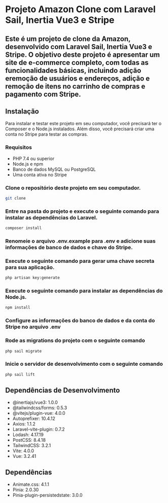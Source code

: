 <!-- Projeto Amazon Clone com Laravel Sail, Inertia Vue3 e Stripe
Este é um projeto de clone da Amazon, desenvolvido com Laravel Sail, Inertia Vue3 e Stripe. O objetivo deste projeto é apresentar um site de e-commerce completo, com todas as funcionalidades básicas, incluindo adição eremoção de usuários e endereços, adição e remoção de itens no carrinho de compras e pagamento com Stripe.

Instalação
Para instalar e testar este projeto em seu computador, você precisará ter o Composer e o Node.js instalados. Além disso, você precisará criar uma conta no Stripe para testar as compras.

Requisitos
PHP 7.4 ou superior
Node.js e npm
Banco de dados MySQL ou PostgreSQL
Uma conta ativa no Stripe

Clone o repositório deste projeto em seu computador.
bash
Copy code
git clone https://github.com/seu-usuario/seu-repositorio
Entre na pasta do projeto e execute o seguinte comando para instalar as dependências do Laravel.
Copy code
composer install
Renomeie o arquivo .env.example para .env e adicione suas informações de banco de dados e chave do Stripe.

Execute o seguinte comando para gerar uma chave secreta para sua aplicação.


Copy code
php artisan key:generate
Execute o seguinte comando para instalar as dependências do Node.js.
Copy code
npm install

Configure as informações do banco de dados e da conta do Stripe no arquivo .env
Rode as migrations do projeto com o seguinte comando
Copy code
php sail migrate
Inicie o servidor de desenvolvimento com o seguinte comando
Copy code
php sail lift

Dependências de Desenvolvimento
@inertiajs/vue3: 1.0.0
@tailwindcss/forms: 0.5.3
@vitejs/plugin-vue: 4.0.0
Autoprefixer: 10.4.12
Axios: 1.1.2
Laravel-vite-plugin: 0.7.2
Lodash: 4.17.19
PostCSS: 8.4.18
TailwindCSS: 3.2.1
Vite: 4.0.0
Vue: 3.2.41
Dependências
Animate.css: 4.1.1
Pinia: 2.0.30
Pinia-plugin-persistedstate: 3.0. -->

<!-- Melhore a apresentação do readme usando como base o texto acima -->

# Projeto Amazon Clone com Laravel Sail, Inertia Vue3 e Stripe
## Este é um projeto de clone da Amazon, desenvolvido com Laravel Sail, Inertia Vue3 e Stripe. O objetivo deste projeto é apresentar um site de e-commerce completo, com todas as funcionalidades básicas, incluindo adição eremoção de usuários e endereços, adição e remoção de itens no carrinho de compras e pagamento com Stripe.

## Instalação

Para instalar e testar este projeto em seu computador, você precisará ter o Composer e o Node.js instalados. Além disso, você precisará criar uma conta no Stripe para testar as compras.

### Requisitos

- PHP 7.4 ou superior
- Node.js e npm
- Banco de dados MySQL ou PostgreSQL
- Uma conta ativa no Stripe

### Clone o repositório deste projeto em seu computador.

```bash
git clone
```

### Entre na pasta do projeto e execute o seguinte comando para instalar as dependências do Laravel.

```bash
composer install
```

### Renomeie o arquivo .env.example para .env e adicione suas informações de banco de dados e chave do Stripe.

### Execute o seguinte comando para gerar uma chave secreta para sua aplicação.

```bash
php artisan key:generate
```

### Execute o seguinte comando para instalar as dependências do Node.js.

```bash
npm install
```

### Configure as informações do banco de dados e da conta do Stripe no arquivo .env

### Rode as migrations do projeto com o seguinte comando

```bash
php sail migrate
```

### Inicie o servidor de desenvolvimento com o seguinte comando

```bash
php sail lift
```

## Dependências de Desenvolvimento

- @inertiajs/vue3: 1.0.0
- @tailwindcss/forms: 0.5.3
- @vitejs/plugin-vue: 4.0.0
- Autoprefixer: 10.4.12
- Axios: 1.1.2
- Laravel-vite-plugin: 0.7.2
- Lodash: 4.17.19
- PostCSS: 8.4.18
- TailwindCSS: 3.2.1
- Vite: 4.0.0
- Vue: 3.2.41

## Dependências

- Animate.css: 4.1.1
- Pinia: 2.0.30
- Pinia-plugin-persistedstate: 3.0.0

